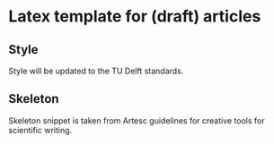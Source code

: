 # Latex template for (draft) articles

## Style

Style will be updated to the TU Delft standards.

## Skeleton

Skeleton snippet is taken from Artesc guidelines for creative tools for scientific
writing.
